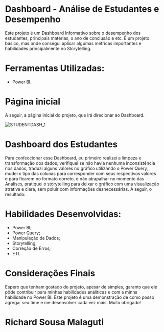 # Dashboard - Análise de Estudantes e Desempenho

Este projeto é um Dashboard Informativo sobre o desempenho dos estudantes, principais matérias, o ano de conclusão e etc. É um projeto básico, mas onde consegui aplicar
algumas métricas importantes e habilidades principalmente no Storytelling.

# Ferramentas Utilizadas:

- Power BI.

# Página inicial

A seguir, a página inicial do projeto, que irá direcionar ao Dashboard.

![STUDENTDASH_1](https://github.com/user-attachments/assets/8c1dfca6-706d-4dc0-9b68-9ddeac1da09a)

# Dashboard dos Estudantes

Para confeccionar esse Dashboard, eu primeiro realizei a limpeza e transformação dos dados, verifiquei se não havia nenhuma inconsistência nos dados, 
traduzi alguns valores no gráfico utilizando o Power Query, mudei o tipo das colunas para corresponder com seus respectivos valores e para ficarem no 
formato correto, e não atrapalhar no momento das Análises, pratiquei o storytelling para deixar o gráfico com uma visualização atrativa e clara, sem 
poluir com informações desnecessárias. A seguir, o resultado:



# Habilidades Desenvolvidas:

- Power BI;
- Power Query;
- Manipulação de Dados;
- Storytelling;
- Correção de Erros;
- ETL.

# Considerações Finais

Espero que tenham gostado do projeto, apesar de simples, garanto que ele pôde contribuir para minhas habilidades análiticas e com a minha habilidade no Power BI. Este projeto é
uma demonstração de como posso agregar seu time e me desenvolver cada vez mais. Muito obrigado!

# Richard Sousa Malaguti
